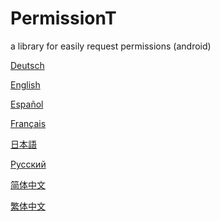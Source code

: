 # PermissionT
a library for easily request permissions (android)



<a href="README/README.de.md">Deutsch</a>

<a href="README/README.en.md">English</a>

<a href="README/README.es.md">Español</a>

<a href="README/README.fr.md">Français</a>

<a href="README/README.jp.md">日本語</a>

<a href="README/README.ru.md">Русский</a>

<a href="README/README.zh_CN.md">简体中文</a>

<a href="README/README.zn_TW.md">繁体中文</a>

